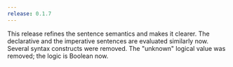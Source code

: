 ```yaml
---
release: 0.1.7
---
```


This release refines the sentence semantics and makes it clearer. The
declarative and the imperative sentences are evaluated similarly now. Several
syntax constructs were removed. The "unknown" logical value was removed; the
logic is Boolean now.
